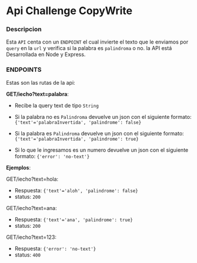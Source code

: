 # Api Challenge CopyWrite



### Descripcion

Esta `API` centa con un `ENDPOINT` el cual invierte el texto que le enviamos por `query` en la `url` y verifica si la palabra es `palindroma` o no. la API está Desarrollada en Node y Express.

<!-- 
<p align="left">
  <img width=250 src="yoda.jpg" />
</p> -->
### ENDPOINTS

Estas son las rutas de la api:

**GET/iecho?text=palabra**:

* Recibe la query text de tipo `String` 

* Si la palabra no es `Palindroma` devuelve un json con el siguiente formato: `{'text'='palabraInvertida', 'palindrome': false}`

* Si la palabra es `Palindroma` devuelve un json con el siguiente formato: `{'text'='palabraInvertida', 'palindrome': true}`

* Si lo que le ingresamos es un numero devuelve un json con el siguiente formato: `{'error': 'no-text'}`
 
 **Ejemplos**:

GET/iecho?text=hola:
* Respuesta: `{'text'='aloh', 'palindrome': false}`
* status: `200`

GET/iecho?text=ana:
* Respuesta: `{'text'='ana', 'palindrome': true}`
* status: `200`


GET/iecho?text=123:
* Respuesta: `{'error': 'no-text'}`
* status: `400`
